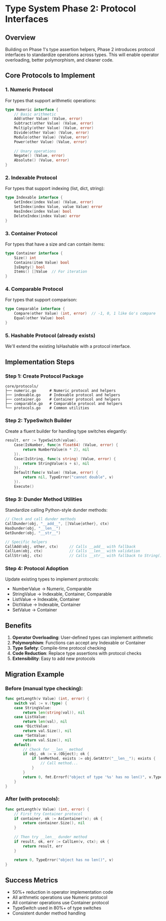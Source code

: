 # Type System Phase 2: Protocol Interfaces

## Overview
Building on Phase 1's type assertion helpers, Phase 2 introduces protocol interfaces to standardize operations across types. This will enable operator overloading, better polymorphism, and cleaner code.

## Core Protocols to Implement

### 1. Numeric Protocol
For types that support arithmetic operations:
```go
type Numeric interface {
    // Basic arithmetic
    Add(other Value) (Value, error)
    Subtract(other Value) (Value, error)
    Multiply(other Value) (Value, error)
    Divide(other Value) (Value, error)
    Modulo(other Value) (Value, error)
    Power(other Value) (Value, error)
    
    // Unary operations
    Negate() (Value, error)
    Absolute() (Value, error)
}
```

### 2. Indexable Protocol
For types that support indexing (list, dict, string):
```go
type Indexable interface {
    GetIndex(index Value) (Value, error)
    SetIndex(index Value, value Value) error
    HasIndex(index Value) bool
    DeleteIndex(index Value) error
}
```

### 3. Container Protocol
For types that have a size and can contain items:
```go
type Container interface {
    Size() int
    Contains(item Value) bool
    IsEmpty() bool
    Items() []Value  // For iteration
}
```

### 4. Comparable Protocol
For types that support comparison:
```go
type Comparable interface {
    Compare(other Value) (int, error)  // -1, 0, 1 like Go's compare
    Equal(other Value) bool
}
```

### 5. Hashable Protocol (already exists)
We'll extend the existing IsHashable with a protocol interface.

## Implementation Steps

### Step 1: Create Protocol Package
```
core/protocols/
├── numeric.go      # Numeric protocol and helpers
├── indexable.go    # Indexable protocol and helpers
├── container.go    # Container protocol and helpers
├── comparable.go   # Comparable protocol and helpers
└── protocols.go    # Common utilities
```

### Step 2: TypeSwitch Builder
Create a fluent builder for handling type switches elegantly:
```go
result, err := TypeSwitch(value).
    Case(IsNumber, func(n float64) (Value, error) {
        return NumberValue(n * 2), nil
    }).
    Case(IsString, func(s string) (Value, error) {
        return StringValue(s + s), nil
    }).
    Default(func(v Value) (Value, error) {
        return nil, TypeError("cannot double", v)
    }).
    Execute()
```

### Step 3: Dunder Method Utilities
Standardize calling Python-style dunder methods:
```go
// Check and call dunder methods
CallDunder(obj, "__add__", []Value{other}, ctx)
HasDunder(obj, "__len__")
GetDunder(obj, "__str__")

// Specific helpers
CallAdd(obj, other, ctx)     // Calls __add__ with fallback
CallLen(obj, ctx)            // Calls __len__ with validation
CallStr(obj, ctx)            // Calls __str__ with fallback to String()
```

### Step 4: Protocol Adoption
Update existing types to implement protocols:
- NumberValue → Numeric, Comparable
- StringValue → Indexable, Container, Comparable
- ListValue → Indexable, Container
- DictValue → Indexable, Container
- SetValue → Container

## Benefits

1. **Operator Overloading**: User-defined types can implement arithmetic
2. **Polymorphism**: Functions can accept any Indexable or Container
3. **Type Safety**: Compile-time protocol checking
4. **Code Reduction**: Replace type assertions with protocol checks
5. **Extensibility**: Easy to add new protocols

## Migration Example

### Before (manual type checking):
```go
func getLength(v Value) (int, error) {
    switch val := v.(type) {
    case StringValue:
        return len(string(val)), nil
    case ListValue:
        return len(val), nil
    case *DictValue:
        return val.Size(), nil
    case *SetValue:
        return val.Size(), nil
    default:
        // Check for __len__ method
        if obj, ok := v.(Object); ok {
            if lenMethod, exists := obj.GetAttr("__len__"); exists {
                // Call method...
            }
        }
        return 0, fmt.Errorf("object of type '%s' has no len()", v.Type())
    }
}
```

### After (with protocols):
```go
func getLength(v Value) (int, error) {
    // First try Container protocol
    if container, ok := AsContainer(v); ok {
        return container.Size(), nil
    }
    
    // Then try __len__ dunder method
    if result, ok, err := CallLen(v, ctx); ok {
        return result, err
    }
    
    return 0, TypeError("object has no len()", v)
}
```

## Success Metrics
- 50%+ reduction in operator implementation code
- All arithmetic operations use Numeric protocol
- All container operations use Container protocol
- TypeSwitch used in 80%+ of type switches
- Consistent dunder method handling
